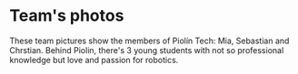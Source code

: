 Team's photos
====

These team pictures show the members of Piolín Tech: Mia, Sebastian and Chrstian. Behind Piolin, there's 3 young students with not so professional knowledge but love and passion for robotics.
